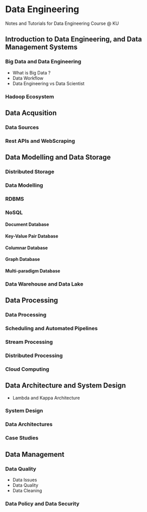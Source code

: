 # Data Engineering
Notes and Tutorials for Data Engineering Course @ KU


## Introduction to Data Engineering, and Data Management Systems

### Big Data and Data Engineering
- What is Big Data ?
- Data Workflow
- Data Engineering vs Data Scientist

### Hadoop Ecosystem

## Data Acqusition

### Data Sources

### Rest APIs and WebScraping

## Data Modelling and Data Storage

### Distributed Storage

### Data Modelling

### RDBMS

### NoSQL

#### Document Database

#### Key-Value Pair Database

#### Columnar Database

#### Graph Database

#### Multi-paradigm Database

### Data Warehouse and Data Lake

## Data Processing

### Data Processing

### Scheduling and Automated Pipelines

### Stream Processing

### Distributed Processing

### Cloud Computing

## Data Architecture and System Design
- Lambda and Kappa Architecture

### System Design

### Data Architectures

### Case Studies

## Data Management

### Data Quality
- Data Issues
- Data Quality
- Data Cleaning

### Data Policy and Data Security
